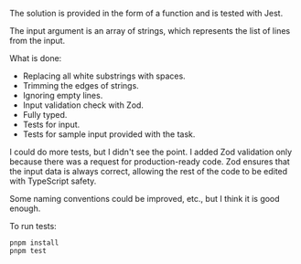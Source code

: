 The solution is provided in the form of a function and is tested with Jest.

The input argument is an array of strings, which represents the list of lines from the input.

What is done:

* Replacing all white substrings with spaces.
* Trimming the edges of strings.
* Ignoring empty lines.
* Input validation check with Zod.
* Fully typed.
* Tests for input.
* Tests for sample input provided with the task.


I could do more tests, but I didn't see the point. 
I added Zod validation only because there was a request for production-ready code. Zod ensures that the input data is always correct, allowing the rest of the code to be edited with TypeScript safety.

Some naming conventions could be improved, etc., but I think it is good enough.

To run tests:




```
pnpm install
pnpm test
```


